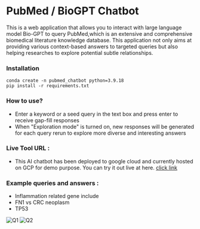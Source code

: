 # PubMed / BioGPT Chatbot 
This is a web application that allows you to interact with large language model Bio-GPT to query PubMed,which is an extensive and comprehensive biomedical literature knowledge database. This application not only aims at providing various context-based answers to targeted queries but also helping researches to explore potential subtle relationships.

### Installation
```
conda create -n pubmed_chatbot python=3.9.18
pip install -r requirements.txt
```

### How to use?
- Enter a keyword or a seed query in the text box and press enter to receive gap-fill responses
- When "Exploration mode" is turned on, new responses will be generated for each query rerun to explore more diverse and interesting answers

### Live Tool URL : 
- This AI chatbot has been deployed to google cloud and currently hosted on GCP for demo purpose. You can try it out live at here. [click link](http://34.23.165.128:8501/) 

### Example queries and answers :
 - Inflammation related gene include
 - FN1 vs CRC neoplasm
 - TP53 
 
 ![Q1](https://github.com/mojocraftdojo/pubmed_chatbot_llm/blob/main/UI_demo1.png "demo1")
 ![Q2](https://github.com/mojocraftdojo/pubmed_chatbot_llm/blob/main/UI_demo2.png "demo2")

 
 
